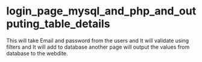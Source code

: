 # login_page_mysql_and_php_and_outputing_table_details
This will take Email and password from the users and It will validate using  filters  and It will add to database another page will output the values from database to the webdite.
